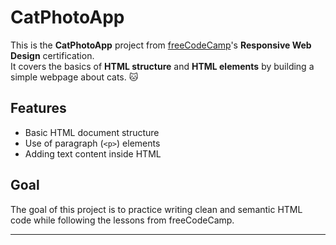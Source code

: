 # CatPhotoApp

This is the **CatPhotoApp** project from [freeCodeCamp](https://www.freecodecamp.org)'s **Responsive Web Design** certification.  
It covers the basics of **HTML structure** and **HTML elements** by building a simple webpage about cats. 🐱

## Features
- Basic HTML document structure  
- Use of paragraph (`<p>`) elements  
- Adding text content inside HTML  

## Goal
The goal of this project is to practice writing clean and semantic HTML code while following the lessons from freeCodeCamp.

---

